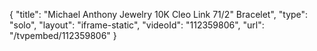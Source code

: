 {
    "title": "Michael Anthony Jewelry 10K Cleo Link 71\/2\" Bracelet",
    "type": "solo",
    "layout": "iframe-static",
    "videoId": "112359806",
    "url": "\/tvpembed\/112359806"
}